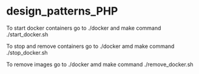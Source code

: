 # design_patterns_PHP

To start docker containers go to ./docker and make command ./start_docker.sh

To stop and remove containers go to ./docker amd make command ./stop_docker.sh

To remove images go to ./docker amd make command ./remove_docker.sh
